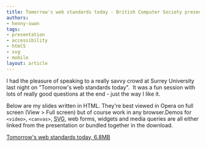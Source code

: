 ```yaml
---
title: Tomorrow's web standards today - British Computer Society presentation, Surrey University
authors:
- henny-swan
tags:
- presentation
- accessibility
- html5
- svg
- mobile
layout: article
---
```

<p>I had the pleasure of speaking to a really savvy crowd at Surrey University last night on &quot;Tomorrow&#39;s web standards today&quot;.  It was a fun session with lots of really good questions at the end - just the way I like it.</p>

<p>Below are my slides written in HTML. They&#39;re best viewed in Opera on full screen (View &gt; Full screen) but of course work in any browser.Demos for <code>&lt;video&gt;</code>, <code>&lt;canvas&gt;</code>, <abbr title="Scalable Vector Graphics">SVG</abbr>, web forms, widgets and media queries are all either linked from the presentation or bundled together in the download.</p>

<a href="/blog/tomorrows-web-standards-today-british-computer-society-presentation-surrey-u/BCSSurrey.zip">Tomorrow&#39;s web standards today, 6.8MB</a>

